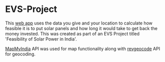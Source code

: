 # EVS-Project


This <a href="https://solarforindia.herokuapp.com/">web app</a> uses the data you give and your location to calculate how feasible it is to put solar panels and how long it would take to get back the money invested. This was created as part of an EVS Project titled 'Feasibility of Solar Power in India'.

<a href="https://developer.here.com/documentation/geocoding-search-api/dev_guide/topics-api/code-revgeocode.html">MapMyIndia</a> API was used for map functionality along with <a href="https://www.mapmyindia.com/api/">revgeocode</a> API for geocoding.

